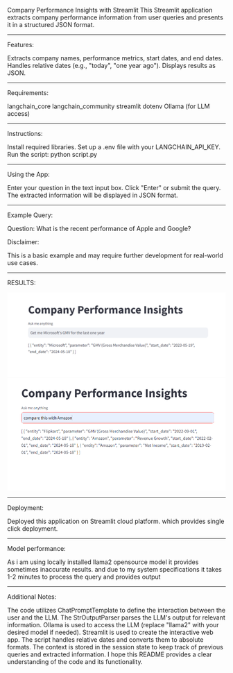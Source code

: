 Company Performance Insights with Streamlit
This Streamlit application extracts company performance information from user queries and presents it in a structured JSON format.

-----------------------------------------------------------------------------------------------------------

Features:

Extracts company names, performance metrics, start dates, and end dates.
Handles relative dates (e.g., "today", "one year ago").
Displays results as JSON.

--------------------------------------------------------------------------------------------------------------

Requirements:

langchain_core
langchain_community
streamlit
dotenv
Ollama (for LLM access)

-------------------------------------------------------------------------------------------------------------

Instructions:

Install required libraries.
Set up a .env file with your LANGCHAIN_API_KEY.
Run the script: python script.py

--------------------------------------------------------------------------------------------------------------

Using the App:

Enter your question in the text input box.
Click "Enter" or submit the query.
The extracted information will be displayed in JSON format.

---------------------------------------------------------------------------------------------------------------

Example Query:

Question: What is the recent performance of Apple and Google?

Disclaimer:

This is a basic example and may require further development for real-world use cases.

------------------------------------------------------------------------------------------------------------------

RESULTS:

![alt text](image.png)
![alt text](image-1.png)

------------------------------------------------------------------------------------------------------------------
Deployment:

Deployed this application on Streamlit cloud platform. which provides single click deployment.

------------------------------------------------------------------------------------------------------------------

Model performance:

As i am using locally installed llama2 opensource model it provides sometimes inaccurate results. and due to my system specifications it takes 1-2 minutes to process the query and provides output

--------------------------------------------------------------------------------------------------------------------

Additional Notes:

The code utilizes ChatPromptTemplate to define the interaction between the user and the LLM.
The StrOutputParser parses the LLM's output for relevant information.
Ollama is used to access the LLM (replace "llama2" with your desired model if needed).
Streamlit is used to create the interactive web app.
The script handles relative dates and converts them to absolute formats.
The context is stored in the session state to keep track of previous queries and extracted information.
I hope this README provides a clear understanding of the code and its functionality. 